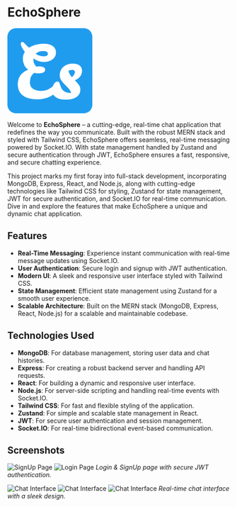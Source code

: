 # EchoSphere

![EchoSphere Logo](assets/chat-app-icon.png)

Welcome to **EchoSphere** – a cutting-edge, real-time chat application that redefines the way you communicate. Built with the robust MERN stack and styled with Tailwind CSS, EchoSphere offers seamless, real-time messaging powered by Socket.IO. With state management handled by Zustand and secure authentication through JWT, EchoSphere ensures a fast, responsive, and secure chatting experience.

This project marks my first foray into full-stack development, incorporating MongoDB, Express, React, and Node.js, along with cutting-edge technologies like Tailwind CSS for styling, Zustand for state management, JWT for secure authentication, and Socket.IO for real-time communication. Dive in and explore the features that make EchoSphere a unique and dynamic chat application.
## Features

- **Real-Time Messaging**: Experience instant communication with real-time message updates using Socket.IO.
- **User Authentication**: Secure login and signup with JWT authentication.
- **Modern UI**: A sleek and responsive user interface styled with Tailwind CSS.
- **State Management**: Efficient state management using Zustand for a smooth user experience.
- **Scalable Architecture**: Built on the MERN stack (MongoDB, Express, React, Node.js) for a scalable and maintainable codebase.

## Technologies Used

- **MongoDB**: For database management, storing user data and chat histories.
- **Express**: For creating a robust backend server and handling API requests.
- **React**: For building a dynamic and responsive user interface.
- **Node.js**: For server-side scripting and handling real-time events with Socket.IO.
- **Tailwind CSS**: For fast and flexible styling of the application.
- **Zustand**: For simple and scalable state management in React.
- **JWT**: For secure user authentication and session management.
- **Socket.IO**: For real-time bidirectional event-based communication.

## Screenshots

![SignUp Page](assets/chat-app-signup.png)
![Login Page](assets/chat-app-login.png)
*Login & SignUp page with secure JWT authentication.*

![Chat Interface](assets/chat-app1.png)
![Chat Interface](assets/chat-app2.png)
![Chat Interface](assets/chat-app3.png)
*Real-time chat interface with a sleek design.*


